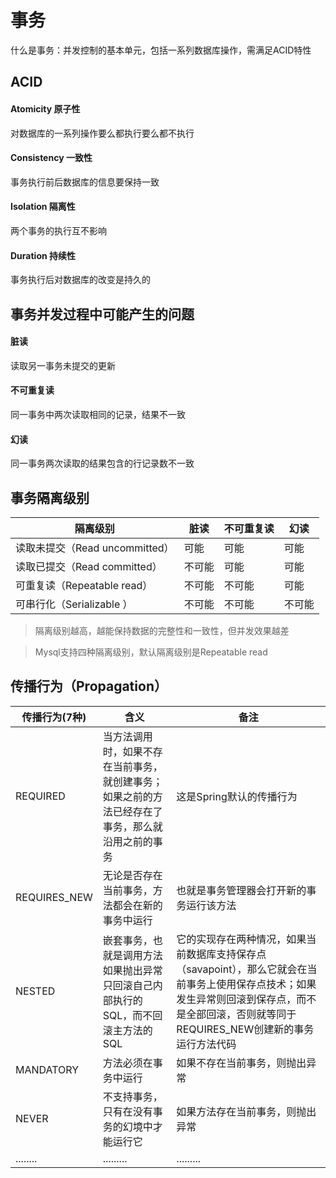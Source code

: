 # 事务
什么是事务：并发控制的基本单元，包括一系列数据库操作，需满足ACID特性 

## ACID
#### Atomicity 原子性
对数据库的一系列操作要么都执行要么都不执行
#### Consistency 一致性
事务执行前后数据库的信息要保持一致
#### Isolation 隔离性
两个事务的执行互不影响
#### Duration 持续性
事务执行后对数据库的改变是持久的

## 事务并发过程中可能产生的问题
#### 脏读
读取另一事务未提交的更新
#### 不可重复读
同一事务中两次读取相同的记录，结果不一致
#### 幻读
同一事务两次读取的结果包含的行记录数不一致

## 事务隔离级别

隔离级别                      |脏读|不可重复读 |幻读
---------------------------  |-----|---------|---
读取未提交（Read uncommitted）|可能  |可能     |可能
读取已提交（Read committed）  |不可能|可能     |可能
可重复读（Repeatable read）   |不可能|不可能   |可能
可串行化（Serializable ）     |不可能|不可能   |不可能

> 隔离级别越高，越能保持数据的完整性和一致性，但并发效果越差  

> Mysql支持四种隔离级别，默认隔离级别是Repeatable read

## 传播行为（Propagation）

传播行为(7种)|含义|备注
-------|----|---
REQUIRED|当方法调用时，如果不存在当前事务，就创建事务；如果之前的方法已经存在了事务，那么就沿用之前的事务|这是Spring默认的传播行为
REQUIRES_NEW|无论是否存在当前事务，方法都会在新的事务中运行|也就是事务管理器会打开新的事务运行该方法
NESTED|嵌套事务，也就是调用方法如果抛出异常只回滚自己内部执行的SQL，而不回滚主方法的SQL|它的实现存在两种情况，如果当前数据库支持保存点（savapoint），那么它就会在当前事务上使用保存点技术；如果发生异常则回滚到保存点，而不是全部回滚，否则就等同于REQUIRES_NEW创建新的事务运行方法代码
MANDATORY|方法必须在事务中运行|如果不存在当前事务，则抛出异常
NEVER|不支持事务，只有在没有事务的幻境中才能运行它|如果方法存在当前事务，则抛出异常
........|.........|.........
